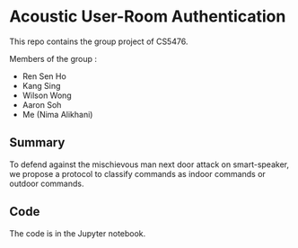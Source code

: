 # Acoustic User-Room Authentication

This repo contains the group project of CS5476. 

Members of the group :
- Ren Sen Ho
- Kang Sing
- Wilson Wong
- Aaron Soh
- Me (Nima Alikhani)

## Summary

To defend against the mischievous man next door attack on smart-speaker, we propose a protocol to classify commands as indoor commands or outdoor commands.

## Code

The code is in the Jupyter notebook.